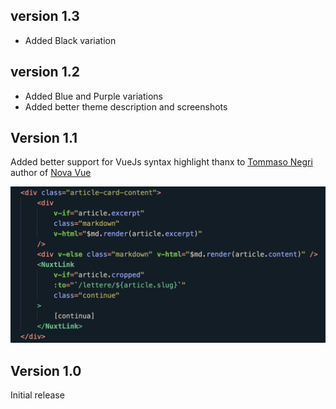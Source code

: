 ## version 1.3

- Added Black variation

## version 1.2

- Added Blue and Purple variations
- Added better theme description and screenshots

## Version 1.1

Added better support for VueJs syntax highlight thanx to [Tommaso Negri](https://github.com/tommasongr) author of [Nova Vue](https://github.com/tommasongr/nova-vue)

![](https://github.com/samk-dev/NightOwls/blob/master/Images/docs-special_theming-01.png?raw=true)

## Version 1.0

Initial release

